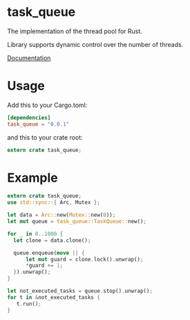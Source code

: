 # task_queue
The implementation of the thread pool for Rust.

Library supports dynamic control over the number of threads.

[Documentation](http://nirklav.github.io/task_queue/task_queue/index.html)

# Usage

Add this to your Cargo.toml:
``` toml
[dependencies]
task_queue = "0.0.1"
```
and this to your crate root:
``` rust
extern crate task_queue;
```

# Example

``` rust
extern crate task_queue;
use std::sync::{ Arc, Mutex };

let data = Arc::new(Mutex::new(0));
let mut queue = task_queue::TaskQueue::new();

for _ in 0..1000 {
  let clone = data.clone();

  queue.enqueue(move || {
      let mut guard = clone.lock().unwrap();
      *guard += 1;
  }).unwrap();
}

let not_executed_tasks = queue.stop().unwrap();
for t in &not_executed_tasks {
   t.run();
}
```
